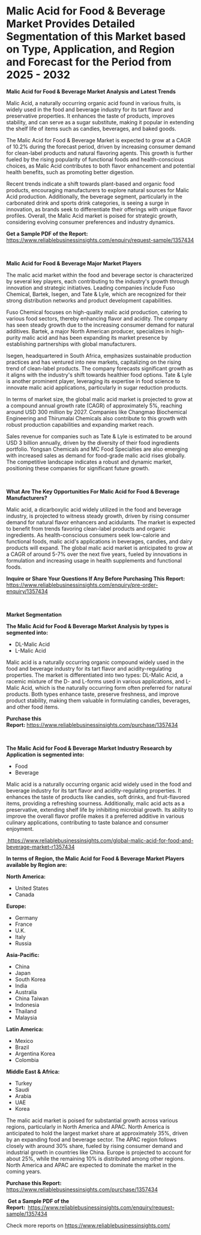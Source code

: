 <p><h1>Malic Acid for Food & Beverage Market Provides Detailed Segmentation of this Market based on Type, Application, and Region and Forecast for the Period from 2025 - 2032</h1></p><p><strong>Malic Acid for Food & Beverage Market Analysis and Latest Trends</strong></p>
<p><p>Malic Acid, a naturally occurring organic acid found in various fruits, is widely used in the food and beverage industry for its tart flavor and preservative properties. It enhances the taste of products, improves stability, and can serve as a sugar substitute, making it popular in extending the shelf life of items such as candies, beverages, and baked goods. </p><p>The Malic Acid for Food & Beverage Market is expected to grow at a CAGR of 10.2% during the forecast period, driven by increasing consumer demand for clean-label products and natural flavoring agents. This growth is further fueled by the rising popularity of functional foods and health-conscious choices, as Malic Acid contributes to both flavor enhancement and potential health benefits, such as promoting better digestion.</p><p>Recent trends indicate a shift towards plant-based and organic food products, encouraging manufacturers to explore natural sources for Malic Acid production. Additionally, the beverage segment, particularly in the carbonated drink and sports drink categories, is seeing a surge in innovation, as brands seek to differentiate their offerings with unique flavor profiles. Overall, the Malic Acid market is poised for strategic growth, considering evolving consumer preferences and industry dynamics.</p></p>
<p><strong>Get a Sample PDF of the Report:&nbsp;</strong> <a href="https://www.reliablebusinessinsights.com/enquiry/request-sample/1357434?utm_campaign=3053&utm_medium=2&utm_source=Github&utm_content=ia&utm_term=02042025&utm_id=malic-acid-for-food-beverage">https://www.reliablebusinessinsights.com/enquiry/request-sample/1357434</a></p>
<p>&nbsp;</p>
<p><strong>Malic Acid for Food & Beverage Major Market Players</strong></p>
<p><p>The malic acid market within the food and beverage sector is characterized by several key players, each contributing to the industry's growth through innovation and strategic initiatives. Leading companies include Fuso Chemical, Bartek, Isegen, and Tate & Lyle, which are recognized for their strong distribution networks and product development capabilities.</p><p>Fuso Chemical focuses on high-quality malic acid production, catering to various food sectors, thereby enhancing flavor and acidity. The company has seen steady growth due to the increasing consumer demand for natural additives. Bartek, a major North American producer, specializes in high-purity malic acid and has been expanding its market presence by establishing partnerships with global manufacturers.</p><p>Isegen, headquartered in South Africa, emphasizes sustainable production practices and has ventured into new markets, capitalizing on the rising trend of clean-label products. The company forecasts significant growth as it aligns with the industry's shift towards healthier food options. Tate & Lyle is another prominent player, leveraging its expertise in food science to innovate malic acid applications, particularly in sugar reduction products.</p><p>In terms of market size, the global malic acid market is projected to grow at a compound annual growth rate (CAGR) of approximately 5%, reaching around USD 300 million by 2027. Companies like Changmao Biochemical Engineering and Thirumalai Chemicals also contribute to this growth with robust production capabilities and expanding market reach.</p><p>Sales revenue for companies such as Tate & Lyle is estimated to be around USD 3 billion annually, driven by the diversity of their food ingredients portfolio. Yongsan Chemicals and MC Food Specialties are also emerging with increased sales as demand for food-grade malic acid rises globally. The competitive landscape indicates a robust and dynamic market, positioning these companies for significant future growth.</p></p>
<p>&nbsp;</p>
<p><strong>What Are The Key Opportunities For Malic Acid for Food & Beverage Manufacturers?</strong></p>
<p><p>Malic acid, a dicarboxylic acid widely utilized in the food and beverage industry, is projected to witness steady growth, driven by rising consumer demand for natural flavor enhancers and acidulants. The market is expected to benefit from trends favoring clean-label products and organic ingredients. As health-conscious consumers seek low-calorie and functional foods, malic acid's applications in beverages, candies, and dairy products will expand. The global malic acid market is anticipated to grow at a CAGR of around 5-7% over the next five years, fueled by innovations in formulation and increasing usage in health supplements and functional foods.</p></p>
<p><strong>Inquire or Share Your Questions If Any Before Purchasing This Report:</strong> <a href="https://www.reliablebusinessinsights.com/enquiry/pre-order-enquiry/1357434?utm_campaign=3053&utm_medium=2&utm_source=Github&utm_content=ia&utm_term=02042025&utm_id=malic-acid-for-food-beverage">https://www.reliablebusinessinsights.com/enquiry/pre-order-enquiry/1357434</a></p>
<p>&nbsp;</p>
<p><strong>Market Segmentation</strong></p>
<p><strong>The Malic Acid for Food & Beverage Market Analysis by types is segmented into:</strong></p>
<p><ul><li>DL-Malic Acid</li><li>L-Malic Acid</li></ul></p>
<p><p>Malic acid is a naturally occurring organic compound widely used in the food and beverage industry for its tart flavor and acidity-regulating properties. The market is differentiated into two types: DL-Malic Acid, a racemic mixture of the D- and L-forms used in various applications, and L-Malic Acid, which is the naturally occurring form often preferred for natural products. Both types enhance taste, preserve freshness, and improve product stability, making them valuable in formulating candies, beverages, and other food items.</p></p>
<p><strong>Purchase this Report:&nbsp;</strong><a href="https://www.reliablebusinessinsights.com/purchase/1357434?utm_campaign=3053&utm_medium=2&utm_source=Github&utm_content=ia&utm_term=02042025&utm_id=malic-acid-for-food-beverage">https://www.reliablebusinessinsights.com/purchase/1357434</a></p>
<p>&nbsp;</p>
<p><strong>The Malic Acid for Food & Beverage Market Industry Research by Application is segmented into:</strong></p>
<p><ul><li>Food</li><li>Beverage</li></ul></p>
<p><p>Malic acid is a naturally occurring organic acid widely used in the food and beverage industry for its tart flavor and acidity-regulating properties. It enhances the taste of products like candies, soft drinks, and fruit-flavored items, providing a refreshing sourness. Additionally, malic acid acts as a preservative, extending shelf life by inhibiting microbial growth. Its ability to improve the overall flavor profile makes it a preferred additive in various culinary applications, contributing to taste balance and consumer enjoyment.</p></p>
<p><a href="https://www.reliablebusinessinsights.com/global-malic-acid-for-food-and-beverage-market-r1357434?utm_campaign=3053&utm_medium=2&utm_source=Github&utm_content=ia&utm_term=02042025&utm_id=malic-acid-for-food-beverage">&nbsp;https://www.reliablebusinessinsights.com/global-malic-acid-for-food-and-beverage-market-r1357434</a></p>
<p><strong>In terms of Region, the Malic Acid for Food & Beverage Market Players available by Region are:</strong></p>
<p>
    <p> <strong> North America: </strong>
        <ul>
            <li>United States</li>
            <li>Canada</li>
        </ul>
        </p> 
    <p> <strong> Europe: </strong>
        <ul>
            <li>Germany</li>
            <li>France</li>
            <li>U.K.</li>
            <li>Italy</li>
            <li>Russia</li>
        </ul>
        </p> 
    <p> <strong> Asia-Pacific: </strong>
        <ul>
            <li>China</li>
            <li>Japan</li>
            <li>South Korea</li>
            <li>India</li>
            <li>Australia</li>
            <li>China Taiwan</li>
            <li>Indonesia</li>
            <li>Thailand</li>
            <li>Malaysia</li>
        </ul>
        </p> 
    <p> <strong> Latin America: </strong>
        <ul>
            <li>Mexico</li>
            <li>Brazil</li>
            <li>Argentina Korea</li>
            <li>Colombia</li>
        </ul>
        </p> 
    <p> <strong> Middle East & Africa: </strong>
        <ul>
            <li>Turkey</li>
            <li>Saudi</li>
            <li>Arabia</li>
            <li>UAE</li>
            <li>Korea</li>
        </ul>
    </p>
    </p>
<p><p>The malic acid market is poised for substantial growth across various regions, particularly in North America and APAC. North America is anticipated to hold the largest market share at approximately 35%, driven by an expanding food and beverage sector. The APAC region follows closely with around 30% share, fueled by rising consumer demand and industrial growth in countries like China. Europe is projected to account for about 25%, while the remaining 10% is distributed among other regions. North America and APAC are expected to dominate the market in the coming years.</p></p>
<p><strong>Purchase this Report: </strong><a href="https://www.reliablebusinessinsights.com/purchase/1357434?utm_campaign=3053&utm_medium=2&utm_source=Github&utm_content=ia&utm_term=02042025&utm_id=malic-acid-for-food-beverage">https://www.reliablebusinessinsights.com/purchase/1357434</a></p>
<p>&nbsp;<strong>Get a Sample PDF of the Report:&nbsp;&nbsp;</strong><a href="https://www.reliablebusinessinsights.com/enquiry/request-sample/1357434?utm_campaign=3053&utm_medium=2&utm_source=Github&utm_content=ia&utm_term=02042025&utm_id=malic-acid-for-food-beverage">https://www.reliablebusinessinsights.com/enquiry/request-sample/1357434</a></p>
<p><strong></strong></p>
<p>Check more reports on <a href="https://www.reliablebusinessinsights.com/?utm_campaign=3053&utm_medium=2&utm_source=Github&utm_content=ia&utm_term=02042025&utm_id=malic-acid-for-food-beverage">https://www.reliablebusinessinsights.com/</a></p>